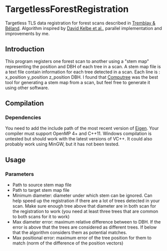 # TargetlessForestRegistration
Targetless TLS data registration for forest scans described in [Tremblay & Béland](https://www.sciencedirect.com/science/article/pii/S0924271618302892). Algorithm inspired by [David Kelbe et al.](http://ieeexplore.ieee.org/document/7446318/?reload=true&arnumber=7446318), parallel implementation and improvements by me.

## Introduction
This program registers one forest scan to another using a "stem map" representing the position and DBH of each tree in a scan.
A stem map file is a text file contain information for each tree detected in a scan. Each line is : x_position y_position z_position DBH.
I found that [Computree](http://computree.onf.fr/?lang=en) was the best tool for generating a stem map from a scan, but feel free to generate it using other software.

## Compilation
### Dependencies
You need to add the include path of the most recent version of [Eigen](http://eigen.tuxfamily.org/index.php?title=Main_Page). Your compiler must support OpenMP 4+ and C++11. Windows compilation is untested but should work with the latest versions of VC++. It could also probably work using MinGW, but it has not been tested.

## Usage
### Parameters
- Path to source stem map file
- Path to target stem map file
- Minimum diameter: diameter under which stem can be ignored. Can help speed up the registration if there are a lot of trees detected in your scan. Make sure enough tree above that diameter are in both scan for the registration to work (you need at least three trees that are common to both scans for it to work)
- Max diameter error: maximum relative difference between to DBH. If the error is above that the trees are considered as different trees. If below that the algorithm considers them as potential matches.
- Max positional error: maximum error of the tree position for them to match (norm of the difference of the position vectors)
